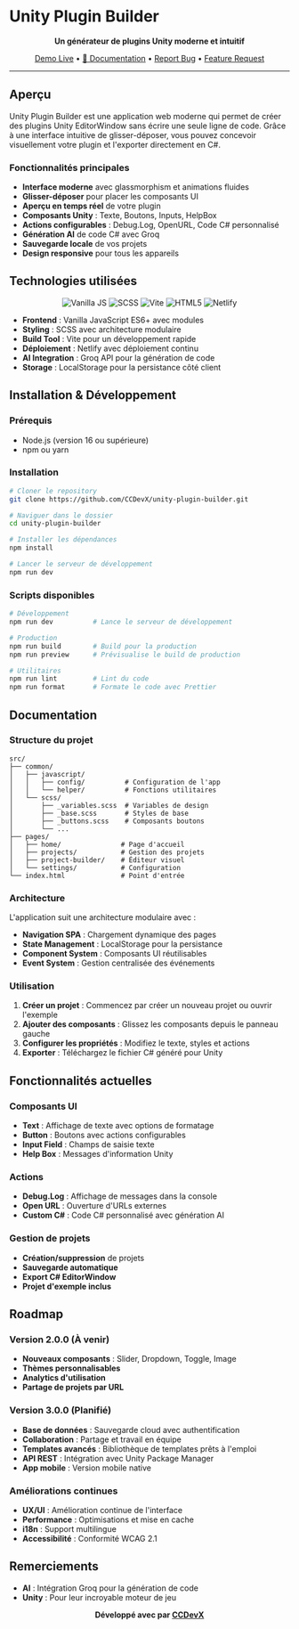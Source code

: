 #  Unity Plugin Builder

<div align="center">
  
**Un générateur de plugins Unity moderne et intuitif**

[ Demo Live](https://unity-plugin-builder-ccdevx.netlify.app/) • [📖 Documentation](#documentation) • [ Report Bug](https://github.com/CCDevX/unity-plugin-builder/issues) • [ Feature Request](https://github.com/CCDevX/unity-plugin-builder/issues)

</div>

---

## Aperçu

Unity Plugin Builder est une application web moderne qui permet de créer des plugins Unity EditorWindow sans écrire une seule ligne de code. Grâce à une interface intuitive de glisser-déposer, vous pouvez concevoir visuellement votre plugin et l'exporter directement en C#.

### Fonctionnalités principales

- **Interface moderne** avec glassmorphism et animations fluides
- **Glisser-déposer** pour placer les composants UI
- **Aperçu en temps réel** de votre plugin
- **Composants Unity** : Texte, Boutons, Inputs, HelpBox
- **Actions configurables** : Debug.Log, OpenURL, Code C# personnalisé
- **Génération AI** de code C# avec Groq
- **Sauvegarde locale** de vos projets
- **Design responsive** pour tous les appareils

## Technologies utilisées

<div align="center">

![Vanilla JS](https://img.shields.io/badge/JavaScript-Vanilla-F7DF1E?style=flat-square&logo=javascript&logoColor=black)
![SCSS](https://img.shields.io/badge/SCSS-Modern-CF649A?style=flat-square&logo=sass&logoColor=white)
![Vite](https://img.shields.io/badge/Vite-Build%20Tool-646CFF?style=flat-square&logo=vite&logoColor=white)
![HTML5](https://img.shields.io/badge/HTML5-Semantic-E34F26?style=flat-square&logo=html5&logoColor=white)
![Netlify](https://img.shields.io/badge/Netlify-Deployment-00C7B7?style=flat-square&logo=netlify&logoColor=white)

</div>

- **Frontend** : Vanilla JavaScript ES6+ avec modules
- **Styling** : SCSS avec architecture modulaire
- **Build Tool** : Vite pour un développement rapide
- **Déploiement** : Netlify avec déploiement continu
- **AI Integration** : Groq API pour la génération de code
- **Storage** : LocalStorage pour la persistance côté client

## Installation & Développement

### Prérequis

- Node.js (version 16 ou supérieure)
- npm ou yarn

### Installation

```bash
# Cloner le repository
git clone https://github.com/CCDevX/unity-plugin-builder.git

# Naviguer dans le dossier
cd unity-plugin-builder

# Installer les dépendances
npm install

# Lancer le serveur de développement
npm run dev
```

### Scripts disponibles

```bash
# Développement
npm run dev          # Lance le serveur de développement

# Production
npm run build        # Build pour la production
npm run preview      # Prévisualise le build de production

# Utilitaires
npm run lint         # Lint du code
npm run format       # Formate le code avec Prettier
```

## Documentation

### Structure du projet

```
src/
├── common/
│   ├── javascript/
│   │   ├── config/          # Configuration de l'app
│   │   └── helper/          # Fonctions utilitaires
│   └── scss/
│       ├── _variables.scss  # Variables de design
│       ├── _base.scss       # Styles de base
│       ├── _buttons.scss    # Composants boutons
│       └── ...
├── pages/
│   ├── home/               # Page d'accueil
│   ├── projects/           # Gestion des projets
│   ├── project-builder/    # Éditeur visuel
│   └── settings/           # Configuration
└── index.html              # Point d'entrée
```

### Architecture

L'application suit une architecture modulaire avec :

- **Navigation SPA** : Chargement dynamique des pages
- **State Management** : LocalStorage pour la persistance
- **Component System** : Composants UI réutilisables
- **Event System** : Gestion centralisée des événements

### Utilisation

1. **Créer un projet** : Commencez par créer un nouveau projet ou ouvrir l'exemple
2. **Ajouter des composants** : Glissez les composants depuis le panneau gauche
3. **Configurer les propriétés** : Modifiez le texte, styles et actions
4. **Exporter** : Téléchargez le fichier C# généré pour Unity

## Fonctionnalités actuelles

### Composants UI
- **Text** : Affichage de texte avec options de formatage
- **Button** : Boutons avec actions configurables
- **Input Field** : Champs de saisie texte
- **Help Box** : Messages d'information Unity

### Actions
- **Debug.Log** : Affichage de messages dans la console
- **Open URL** : Ouverture d'URLs externes
- **Custom C#** : Code C# personnalisé avec génération AI

### Gestion de projets
- **Création/suppression** de projets
- **Sauvegarde automatique**
- **Export C# EditorWindow**
- **Projet d'exemple inclus**

## Roadmap

### Version 2.0.0 (À venir)
- **Nouveaux composants** : Slider, Dropdown, Toggle, Image
- **Thèmes personnalisables**
- **Analytics d'utilisation**
- **Partage de projets par URL**

### Version 3.0.0 (Planifié)
- **Base de données** : Sauvegarde cloud avec authentification
- **Collaboration** : Partage et travail en équipe
- **Templates avancés** : Bibliothèque de templates prêts à l'emploi
- **API REST** : Intégration avec Unity Package Manager
- **App mobile** : Version mobile native

### Améliorations continues
- **UX/UI** : Amélioration continue de l'interface
- **Performance** : Optimisations et mise en cache
- **i18n** : Support multilingue
- **Accessibilité** : Conformité WCAG 2.1

## Remerciements

- **AI** : Intégration Groq pour la génération de code
- **Unity** : Pour leur incroyable moteur de jeu
  
<div align="center">

**Développé avec par [CCDevX](https://github.com/CCDevX)**

</div>
